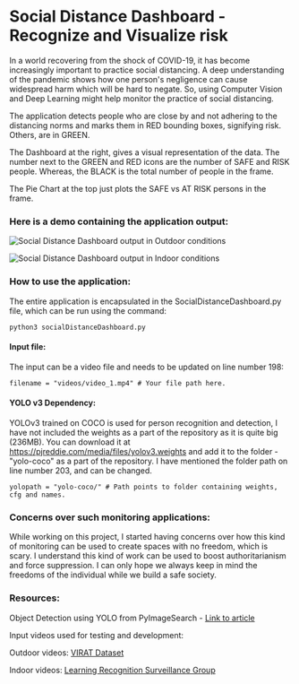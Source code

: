 # Social Distance Dashboard - Recognize and Visualize risk

In a world recovering from the shock of COVID-19, it has become increasingly important to practice social distancing. A deep understanding of the pandemic shows how one person's negligence can cause widespread harm which will be hard to negate. So, using Computer Vision and Deep Learning might help monitor the practice of social distancing. 

The application detects people who are close by and not adhering to the distancing norms and marks them in RED bounding boxes, signifying risk. Others, are in GREEN.

The Dashboard at the right, gives a visual representation of the data.
The number next to the GREEN and RED icons are the number of SAFE and RISK people. Whereas, the BLACK is the total number of people in the frame. 

The Pie Chart at the top just plots the SAFE vs AT RISK persons in the frame. 

### Here is a demo containing the application output: 

![Social Distance Dashboard output in Outdoor conditions](https://github.com/iamsashank09/social-distance-dashboard/blob/master/OutputVideos/output-outdoorlong.gif)

![Social Distance Dashboard output in Indoor conditions](https://github.com/iamsashank09/social-distance-dashboard/blob/master/OutputVideos/output-indoor.gif)


### How to use the application:
The entire application is encapsulated in the SocialDistanceDashboard.py file, which can be run using the command:

    python3 socialDistanceDashboard.py

#### Input file:
The input can be a video file and needs to be updated on line number 198:

    filename = "videos/video_1.mp4" # Your file path here.

#### YOLO v3 Dependency:
YOLOv3 trained on COCO is used for person recognition and detection, I have not included the weights as a part of the repository as it is quite big (236MB). 
You can download it at https://pjreddie.com/media/files/yolov3.weights
and add it to the folder - "yolo-coco" as a part of the repository. 
I have mentioned the folder path on line number 203, and can be changed.

    yolopath = "yolo-coco/" # Path points to folder containing weights, cfg and names.

### Concerns over such monitoring applications:
While working on this project, I started having concerns over how this kind of monitoring can be used to create spaces with no freedom, which is scary. I understand this kind of work can be used to boost authoritarianism and force suppression. I can only hope we always keep in mind the freedoms of the individual while we build a safe society.  


### Resources:
Object Detection using YOLO from PyImageSearch - [Link to article](https://www.pyimagesearch.com/2018/05/14/a-gentle-guide-to-deep-learning-object-detection/)

Input videos used for testing and development:

Outdoor videos: [VIRAT Dataset](https://viratdata.org/)

Indoor videos: [Learning Recognition Surveillance Group](https://www.tugraz.at/institutes/icg/research/team-bischof/learning-recognition-surveillance/)







